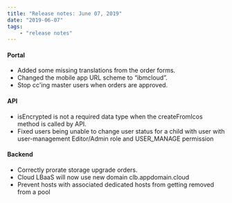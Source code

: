 ```yaml
---
title: "Release notes: June 07, 2019"
date: "2019-06-07"
tags:
    - "release notes"
---
```


#### Portal
- Added some missing translations from the order forms.
- Changed the mobile app URL scheme to “ibmcloud”.
- Stop cc'ing master users when orders are approved.


#### API

- isEncrypted is not a required data type when the createFromIcos method is called by API.
- Fixed users being unable to change user status for a child with user with user-management Editor/Admin role and USER_MANAGE permission

#### Backend
- Correctly prorate storage upgrade orders.
-  Cloud LBaaS will now use new domain clb.appdomain.cloud
-  Prevent hosts with associated dedicated hosts from getting removed from a pool
